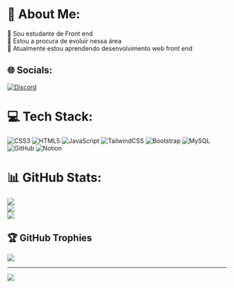 # 💫 About Me:
🔭 Sou estudante de Front end<br>👯 Estou a procura de evoluir nessa área <br>🌱 Atualmente estou aprendendo desenvolvimento web front end


## 🌐 Socials:
[![Discord](https://img.shields.io/badge/Discord-%237289DA.svg?logo=discord&logoColor=white)](https://discord.gg/levi1483) 

# 💻 Tech Stack:
![CSS3](https://img.shields.io/badge/css3-%231572B6.svg?style=flat&logo=css3&logoColor=white) ![HTML5](https://img.shields.io/badge/html5-%23E34F26.svg?style=flat&logo=html5&logoColor=white) ![JavaScript](https://img.shields.io/badge/javascript-%23323330.svg?style=flat&logo=javascript&logoColor=%23F7DF1E) ![TailwindCSS](https://img.shields.io/badge/tailwindcss-%2338B2AC.svg?style=flat&logo=tailwind-css&logoColor=white) ![Bootstrap](https://img.shields.io/badge/bootstrap-%238511FA.svg?style=flat&logo=bootstrap&logoColor=white) ![MySQL](https://img.shields.io/badge/mysql-4479A1.svg?style=flat&logo=mysql&logoColor=white) ![GitHub](https://img.shields.io/badge/github-%23121011.svg?style=flat&logo=github&logoColor=white) ![Notion](https://img.shields.io/badge/Notion-%23000000.svg?style=flat&logo=notion&logoColor=white)
# 📊 GitHub Stats:
![](https://github-readme-stats.vercel.app/api?username=LeviRivas&theme=dracula&hide_border=true&include_all_commits=false&count_private=false)<br/>
![](https://github-readme-streak-stats.herokuapp.com/?user=LeviRivas&theme=dracula&hide_border=true)<br/>
![](https://github-readme-stats.vercel.app/api/top-langs/?username=LeviRivas&theme=dracula&hide_border=true&include_all_commits=false&count_private=false&layout=compact)

## 🏆 GitHub Trophies
![](https://github-profile-trophy.vercel.app/?username=LeviRivas&theme=dracula&no-frame=true&no-bg=false&margin-w=4)

---
[![](https://visitcount.itsvg.in/api?id=LeviRivas&icon=5&color=11)](https://visitcount.itsvg.in)

<!-- Proudly created with GPRM ( https://gprm.itsvg.in ) -->